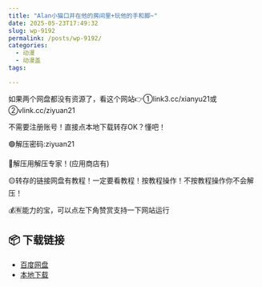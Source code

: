 ```yaml
---
title: "Alan小猫口并在他的房间里+玩他的手和脚~"
date: 2025-05-23T17:49:32
slug: wp-9192
permalink: /posts/wp-9192/
categories:
  - 动漫
  - 动漫盖
tags:

---
```


如果两个网盘都没有资源了，看这个网站👉①link3.cc/xianyu21或②vlink.cc/ziyuan21

不需要注册账号！直接点本地下载转存OK？懂吧！

🟢解压密码:ziyuan21

🔵解压用解压专家！(应用商店有)

🟡转存的链接网盘有教程！一定要看教程！按教程操作！不按教程操作你不会解压！

💰🈶能力的宝，可以点左下角赞赏支持一下网站运行

## 📦 下载链接
- [百度网盘](https://blziyuan21.com/pay-download/9192?key=8d7bd4ff4d&down_id=0)
- [本地下载](https://blziyuan21.com/pay-download/9192?key=8d7bd4ff4d&down_id=1)

